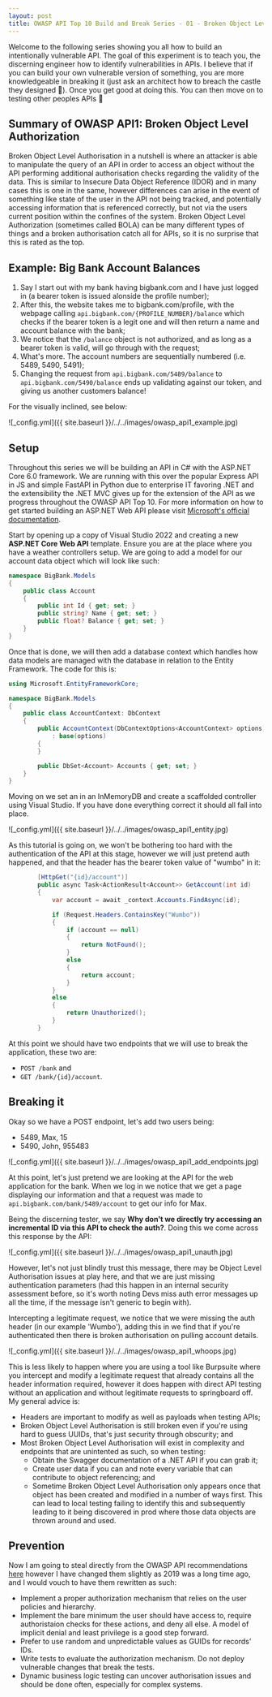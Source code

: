 ```yaml
---
layout: post
title: OWASP API Top 10 Build and Break Series - 01 - Broken Object Level Authorization
---
```


Welcome to the following series showing you all how to build an intentionally vulnerable API. The goal of this experiment is to teach you, the discerning engineer how to identify vulnerabilities in APIs. I believe that if you can build your own vulnerable version of something, you are more knowledgeable in breaking it (just ask an architect how to breach the castle they designed 🏰). Once you get good at doing this. You can then move on to testing other peoples APIs 🤘

## Summary of OWASP API1: Broken Object Level Authorization
Broken Object Level Authorisation in a nutshell is where an attacker is able to manipulate the query of an API in order to access an object without the API performing additional authorisation checks regarding the validity of the data. This is similar to Insecure Data Object Reference (IDOR) and in many cases this is one in the same, however differences can arise in the event of something like state of the user in the API not being tracked, and potentially accessing information that is referenced correctly, but not via the users current position within the confines of the system. Broken Object Level Authorization (sometimes called BOLA) can be many different types of things and a broken authorisation catch all for APIs, so it is no surprise that this is rated as the top.

## Example: Big Bank Account Balances
1. Say I start out with my bank having bigbank.com and I have just logged in (a bearer token is issued alonside the profile number);
2. After this, the website takes me to bigbank.com/profile, with the webpage calling `api.bigbank.com/{PROFILE_NUMBER}/balance` which checks if the bearer token is a legit one and will then return a name and account balance with the bank;
3. We notice that the `/balance` object is not authorized, and as long as a bearer token is valid, will go through with the request;
4. What's more. The account numbers are sequentially numbered (i.e. 5489, 5490, 5491);
5. Changing the request from `api.bigbank.com/5489/balance` to `api.bigbank.com/5490/balance` ends up validating against our token, and giving us another customers balance!

For the visually inclined, see below:

![_config.yml]({{ site.baseurl }}/../../images/owasp_api1_example.jpg)

## Setup
Throughout this series we will be building an API in C# with the ASP.NET Core 6.0 framework. We are running with this over the popular Express API in JS and simple FastAPI in Python due to enterprise IT favoring .NET and the extensibility the .NET MVC gives up for the extension of the API as we progress throughout the OWASP API Top 10. For more information on how to get started building an ASP.NET Web API please visit [Microsoft\'s official documentation](https://learn.microsoft.com/en-us/aspnet/core/tutorials/first-web-api?view=aspnetcore-7.0&tabs=visual-studio). 

Start by opening up a copy of Visual Studio 2022 and creating a new **ASP.NET Core Web API** template. Ensure you are at the place where you have a weather controllers setup. We are going to add a model for our account data object which will look like such:
```csharp
namespace BigBank.Models
{
    public class Account
    {
        public int Id { get; set; }
        public string? Name { get; set; }
        public float? Balance { get; set; }
    }
}
```
Once that is done, we will then add a database context which handles how data models are managed with the database in relation to the Entity Framework. The code for this is:
```csharp
using Microsoft.EntityFrameworkCore;

namespace BigBank.Models
{
    public class AccountContext: DbContext
    {
        public AccountContext(DbContextOptions<AccountContext> options)
            : base(options)
        {
        }

        public DbSet<Account> Accounts { get; set; }
    }
}
```
Moving on we set an in an InMemoryDB and create a scaffolded controller using Visual Studio. If you have done everything correct it should all fall into place.

![_config.yml]({{ site.baseurl }}/../../images/owasp_api1_entity.jpg)

As this tutorial is going on, we won't be bothering too hard with the authentication of the API at this stage, however we will just pretend auth happened, and that the header has the bearer token value of "wumbo" in it:
```csharp
        [HttpGet("{id}/account")]
        public async Task<ActionResult<Account>> GetAccount(int id) 
        {
            var account = await _context.Accounts.FindAsync(id);

            if (Request.Headers.ContainsKey("Wumbo"))
            {
                if (account == null)
                {
                    return NotFound();
                }
                else
                {
                    return account;
                }
            }
            else
            {
                return Unauthorized();
            } 
        }
```
At this point we should have two endpoints that we will use to break the application, these two are:
- `POST /bank` and 
- `GET /bank/{id}/account`.

## Breaking it
Okay so we have a POST endpoint, let's add two users being:
- 5489, Max, 15
- 5490, John, 955483

![_config.yml]({{ site.baseurl }}/../../images/owasp_api1_add_endpoints.jpg)

At this point, let's just pretend we are looking at the API for the web application for the bank. When we log in we notice that we get a page displaying our information and that a request was made to `api.bigbank.com/bank/5489/account` to get our info for Max. 

Being the discerning tester, we say **Why don't we directly try accessing an incremental ID via this API to check the auth?**. Doing this we come across this response by the API:

![_config.yml]({{ site.baseurl }}/../../images/owasp_api1_unauth.jpg)

However, let's not just blindly trust this message, there may be Object Level Authorisation issues at play here, and that we are just missing authentication parameters (had this happen in an internal security assessment before, so it's worth noting Devs miss auth error messages up all the time, if the message isn't generic to begin with). 

Intercepting a legitimate request, we notice that we were missing the auth header (in our example 'Wumbo'), adding this in we find that if you're authenticated then there is broken authorisation on pulling account details.

![_config.yml]({{ site.baseurl }}/../../images/owasp_api1_whoops.jpg)

This is less likely to happen where you are using a tool like Burpsuite where you intercept and modify a legitimate request that already contains all the header information required, however it does happen with direct API testing without an application and without legitimate requests to springboard off. My general advice is:
- Headers are important to modify as well as payloads when testing APIs;
- Broken Object Level Authorisation is still broken even if you're using hard to guess UUIDs, that's just security through obscurity; and
- Most Broken Object Level Authorisation will exist in complexity and endpoints that are unintented as such, so when testing:
    - Obtain the Swagger documentation of a .NET API if you can grab it;
    - Create user data if you can and note every variable that can contribute to object referencing; and
    - Sometime Broken Object Level Authorisation only appears once that object has been created and modified in a number of ways first. This can lead to local testing failing to identify this and subsequently leading to it being discovered in prod where those data objects are thrown around and used.

## Prevention 
Now I am going to steal directly from the OWASP API recommendations [here](https://github.com/OWASP/API-Security/blob/master/2019/en/src/0xa1-broken-object-level-authorization.md) however I have changed them slightly as 2019 was a long time ago, and I would vouch to have them rewritten as such:

- Implement a proper authorization mechanism that relies on the user policies and hierarchy.
- Implement the bare minimum the user should have access to, require authoristaion checks for these actions, and deny all else. A model of implicit denial and least privilege is a good step forward.
- Prefer to use random and unpredictable values as GUIDs for records’ IDs.
- Write tests to evaluate the authorization mechanism. Do not deploy vulnerable changes that break the tests.
- Dynamic business logic testing can uncover authorisation issues and should be done often, especially for complex systems.